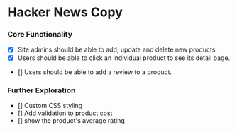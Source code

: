 # Hacker News Copy

### Core Functionality
- [x] Site admins should be able to add, update and delete new products.
- [x] Users should be able to click an individual product to see its detail page.
- [] Users should be able to add a review to a product.



### Further Exploration
- [] Custom CSS styling
- [] Add validation to product cost
- [] show the product's average rating
